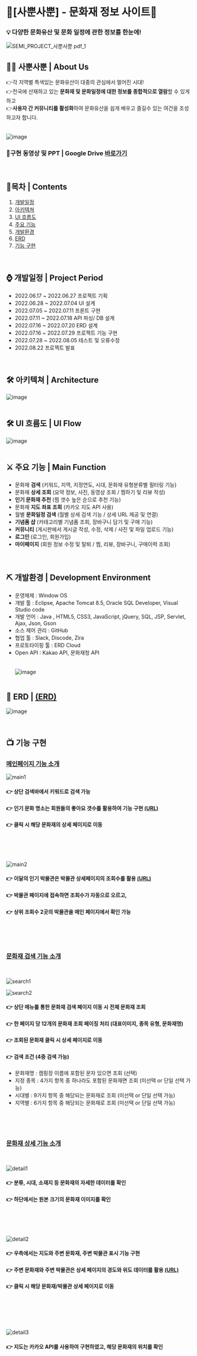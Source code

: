 
# :footprints:[사뿐사뿐] - 문화재 정보 사이트:footprints:
<p>
<p>




### :bulb: 다양한 문화유산 및 문화 일정에 관한 정보를 한눈에!
![SEMI_PROJECT_사뿐사뿐 pdf_1](https://user-images.githubusercontent.com/110010716/221620228-998682fa-87b6-4325-ace4-9254d18121b0.png)


## :running_woman: 사뿐사뿐 | About Us
👉각 지역별 특색있는 문화유산이 대중의 관심에서 멀어진 시대!<br>
👉전국에 산재하고 있는 <b>문화재 및 문화일정에 대한 정보를 종합적으로 열람</b>할 수 있게하고<br>
👉<b>사용자 간 커뮤니티를 활성화</b>하여 문화유산을 쉽게 배우고 즐길수 있는 여건을 조성하고자 합니다.<br>
<br>
<br>
![image](https://user-images.githubusercontent.com/110010716/221626536-82c4d5d7-6f03-493d-89b7-cbf0b36d034b.png)

### :movie_camera:구현 동영상 및 PPT | Google Drive [바로가기](https://drive.google.com/drive/folders/1RdLfbwmSQiJUSqqcsab5JzN1wkyX2W7k?usp=sharing)

<br>

## 🔭목차 | Contents
1. [개발일정](#-개발일정--project-period)
2. [아키텍쳐](#-아키텍쳐--architecture)
3. [UI 흐름도](#-UI-흐름도--UI-Flow)
4. [주요 기능](#-주요-기능--Main-Function)
5. [개발환경](#-개발환경--development-environment)
6. [ERD](#-erd)
7. [기능 구현](#-기능-구현)


<br>


## ⌚ 개발일정 | Project Period
- 2022.06.17 ~ 2022.06.27 프로젝트 기획<br>
- 2022.06.28 ~ 2022.07.04 UI 설계<br>
- 2022.07.05 ~ 2022.07.11 프론트 구현<br>
- 2022.07.11 ~ 2022.07.18 API 파싱/ DB 설계<br>
- 2022.07.16 ~ 2022.07.20 ERD 설계<br>
- 2022.07.16 ~ 2022.07.29 프로젝트 기능 구현<br>
- 2022.07.28 ~ 2022.08.05 테스트 및 오류수정<br> 
- 2022.08.22 프로젝트 발표<br>

<br>





## 🛠 아키텍쳐 | Architecture
![image](https://user-images.githubusercontent.com/110010716/221781853-31f0b14e-098e-4aa7-a3a5-07dcd33af443.png)
  <br>
  <br>
  
## 🛠 UI 흐름도 | UI Flow
![image](https://user-images.githubusercontent.com/110010716/221782464-b26250aa-c060-4891-bf9b-a7e3a72ff75f.png)
  <br>
  <br>

## ⚔ 주요 기능 | Main Function
### 
- 문화재 <b>검색</b> (키워드, 지역, 지정연도, 시대, 문화재 유형분류별 필터링 기능)<br>
- 문화재 <b>상세 조회</b> (요약 정보, 사진, 동영상 조회 / 찜하기 및 리뷰 작성)<br>
- <b>인기 문화재 추천</b> (찜 갯수 높은 순으로 추천 기능)<br>
- 문화재 <b>지도 좌표 조회</b> (카카오 지도 API 사용)<br>
- 월별 <b>문화일정 검색</b> (월별 상세 검색 기능 / 상세 URL 제공 및 연결)<br>
- <b>기념품 샵</b> (카테고리별 기념품 조회, 장바구니 담기 및 구매 기능)<br>
- <b>커뮤니티</b> (게시판에서 게시글 작성, 수정, 삭제 / 사진 및 파일 업로드 기능)<br>
- <b>로그인 </b> (로그인, 회원가입)<br>
- <b>마이페이지</b> (회원 정보 수정 및 탈퇴 / 찜, 리뷰, 장바구니, 구매이력 조회)<br>
  <br>
  <br>

## ⛏ 개발환경 | Development Environment 
- 운영체제 : Window OS<br>
- 개발 툴 : Eclipse, Apache Tomcat 8.5, Oracle SQL Developer, Visual Studio code<br>
- 개발 언어 : Java , HTML5, CSS3, JavaScript, jQuery, SQL, JSP, Servlet, Ajax, Json, Gson<br>
- 소스 제어 관리 : GitHub<br>
- 협업 툴 : Slack, Discode, Zira<br>
- 프로토타이핑 툴 : ERD Cloud<br>
- Open API : Kakao API, 문화재청 API<br>
  <br>
  <br>
![image](https://user-images.githubusercontent.com/110010716/221635450-09d8d5d0-2c44-4e70-a215-85c744c7cdfc.png)
  <br>
  <br>




## 🔑 ERD | <a href="https://github.com/Jungsuah/SEMI_PROJECT_/commit/87cb735b2fd1da0583f5f9cf440c47543204a569">(ERD)</a>

![image](https://user-images.githubusercontent.com/110010716/221628382-92f235c4-8dee-4d9e-932e-9d8dadb979dc.png)


<br>

## :tv: 기능 구현

### <a href="https://github.com/Jungsuah/SEMI_PROJECT_/tree/main/SEMI_PROJECT_%EC%82%AC%EB%BF%90%EC%82%AC%EB%BF%90_Spring/SEMI_PROJECT_%EC%82%AC%EB%BF%90%EC%82%AC%EB%BF%90_Spring/src/main/java/semi/heritage/heritageInfo">메인페이지 기능 소개</a>

![main1](https://user-images.githubusercontent.com/101553623/221747056-3553fb73-32e9-46e3-8ce5-d8f81990b923.gif)
<br>
#### 👉 상단 검색바에서 키워드로 검색 가능 
#### 👉 인기 문화 명소는 회원들의 좋아요 갯수를 활용하여 기능 구현 <a href="https://github.com/Jungsuah/SEMI_PROJECT_/blob/main/SEMI_PROJECT_%EC%82%AC%EB%BF%90%EC%82%AC%EB%BF%90_Spring/SEMI_PROJECT_%EC%82%AC%EB%BF%90%EC%82%AC%EB%BF%90_Spring/src/main/java/semi/heritage/heritageInfo/dao/HeritageDao.java">(URL)</a>
#### 👉 클릭 시 해당 문화재의 상세 페이지로 이동 <br><br>
<br>
<br>

![main2](https://user-images.githubusercontent.com/101553623/221747721-bbd3eb28-9226-4251-b0cb-728d30204c19.gif)
<br>

#### 👉 이달의 인기 박물관은 박물관 상세페이지의 조회수를 활용 <a href="https://github.com/kyungseopk1m/project-semi/blob/master/00_K_Heritage/src/main/webapp/views/main/main.jsp">(URL)</a>
#### 👉 박물관 페이지에 접속하면 조회수가 자동으로 오르고,
#### 👉 상위 조회수 2곳의 박물관을 메인 페이지에서 확인 가능 <br><br>
<br>
<br>

### <a href="https://github.com/kyungseopk1m/project-semi/blob/master/00_K_Heritage/src/main/java/cultureController/CultureServlet.java">문화재 검색 기능 소개</a>
<br>

![search1](https://user-images.githubusercontent.com/101553623/221748602-eb4129c8-b825-43e0-89fb-d42d9cac7914.gif)
<br>

![search2](https://user-images.githubusercontent.com/101553623/221749046-b7958642-22fa-42df-aadc-55c7e966b0d2.gif)
<br>

#### 👉 상단 메뉴를 통한 문화재 검색 페이지 이동 시 전체 문화재 조회 
#### 👉 한 페이지 당 12개의 문화재 조회 페이징 처리 (대표이미지, 종목 유형, 문화재명)
#### 👉 조회된 문화재 클릭 시 상세 페이지로 이동
#### 👉 검색 조건 (4중 검색 가능)
- 문화재명 : 캠핑장 이름에 포함된 문자 있으면 조회 (선택)
- 지정 종목 : 4가지 항목 중 하나라도 포함된 문화재면 조회 (미선택 or 단일 선택 가능)
- 시대별 : 9가지 항목 중 해당되는 문화재로 조회 (미선택 or 단일 선택 가능)
- 지역별 : 6가지 항목 중 해당되는 문화재로 조회 (미선택 or 단일 선택 가능)<br><br>
<br>
<br>

### <a href="https://github.com/kyungseopk1m/project-semi/blob/master/00_K_Heritage/src/main/webapp/views/culture/cul_det.jsp">문화재 상세 기능 소개</a>
<br>

![detail1](https://user-images.githubusercontent.com/101553623/221749389-65e90818-a3d1-4034-8c7e-f38ebb470808.gif)
<br>

#### 👉 분류, 시대, 소재지 등 문화재의 자세한 데이터를 확인
#### 👉 하단에서는 원본 크기의 문화재 이미지를 확인
<br>
<br>
<br>
  
![detail2](https://user-images.githubusercontent.com/101553623/221750492-8035884e-2611-455c-b928-ada5cb7a6a25.gif)
<br>
  
#### 👉 우측에서는 지도와 주변 문화재, 주변 박물관 표시 기능 구현
#### 👉 주변 문화재와 주변 박물관은 상세 페이지의 경도와 위도 데이터를 활용 <a href="https://github.com/kyungseopk1m/project-semi/blob/master/00_K_Heritage/src/main/java/culture/CultureDIDao.java">(URL)</a>
#### 👉 클릭 시 해당 문화재/박물관 상세 페이지로 이동 <br><br>
<br>
<br>
<br>

![detail3](https://user-images.githubusercontent.com/101553623/221750839-e0727128-4c87-4dc9-9842-1198e34ca43b.gif)
<br>

#### 👉 지도는 카카오 API를 사용하여 구현하였고, 해당 문화재의 위치를 확인 <br><br>
<br>
<br>




